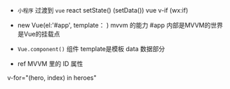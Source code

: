 - `小程序` 过渡到 `vue`
    react setState()  (setData())
    vue v-if (wx:if)

- new Vue(el:'#app',
        template：
            )   mvvm 的能力
    #app 内部是MVVM的世界 是Vue的挂载点

- `Vue.component()` 组件
    template是模板
    data 数据部分

- ref MVVM 里的 ID 属性

v-for="(hero, index) in heroes"